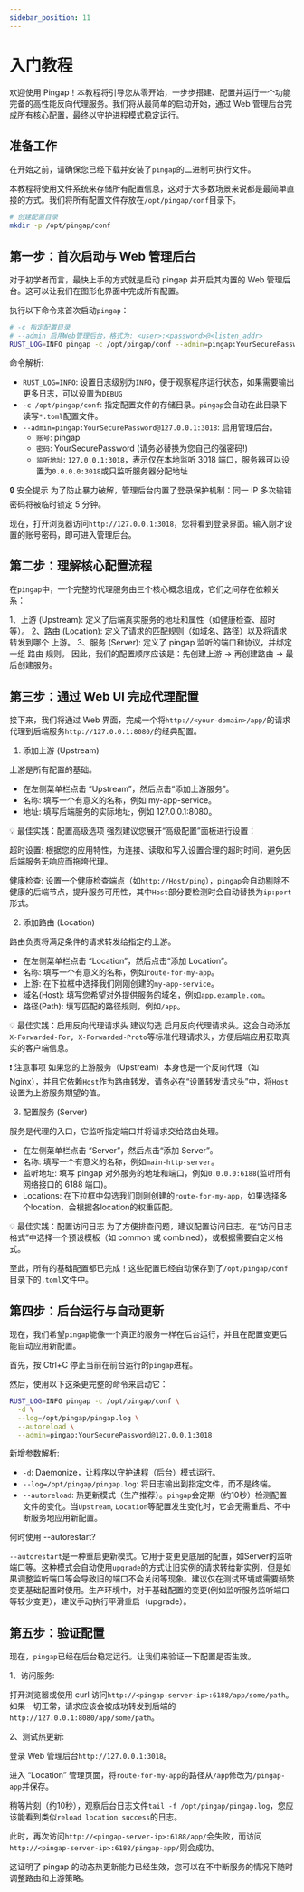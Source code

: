 ```yaml
---
sidebar_position: 11
---
```


# 入门教程

欢迎使用 Pingap！本教程将引导您从零开始，一步步搭建、配置并运行一个功能完备的高性能反向代理服务。我们将从最简单的启动开始，通过 Web 管理后台完成所有核心配置，最终以守护进程模式稳定运行。


## 准备工作

在开始之前，请确保您已经下载并安装了`pingap`的二进制可执行文件。

本教程将使用文件系统来存储所有配置信息，这对于大多数场景来说都是最简单直接的方式。我们将所有配置文件存放在`/opt/pingap/conf`目录下。

```bash
# 创建配置目录
mkdir -p /opt/pingap/conf
```

## 第一步：首次启动与 Web 管理后台

对于初学者而言，最快上手的方式就是启动 pingap 并开启其内置的 Web 管理后台。这可以让我们在图形化界面中完成所有配置。

执行以下命令来首次启动`pingap`：

```bash
# -c 指定配置目录
# --admin 启用Web管理后台，格式为: <user>:<password>@<listen_addr>
RUST_LOG=INFO pingap -c /opt/pingap/conf --admin=pingap:YourSecurePassword@127.0.0.1:3018
```

命令解析:

- `RUST_LOG=INFO`: 设置日志级别为`INFO`，便于观察程序运行状态，如果需要输出更多日志，可以设置为`DEBUG`
- `-c /opt/pingap/conf`: 指定配置文件的存储目录。`pingap`会自动在此目录下读写`*.toml`配置文件。
- `--admin=pingap:YourSecurePassword@127.0.0.1:3018`: 启用管理后台。
   - `账号`: pingap
   - `密码`: YourSecurePassword (请务必替换为您自己的强密码!)
   - `监听地址`: `127.0.0.1:3018`，表示仅在本地监听 3018 端口，服务器可以设置为`0.0.0.0:3018`或只监听服务器分配地址

🔒 安全提示
为了防止暴力破解，管理后台内置了登录保护机制：同一 IP 多次输错密码将被临时锁定 5 分钟。

现在，打开浏览器访问`http://127.0.0.1:3018`，您将看到登录界面。输入刚才设置的账号密码，即可进入管理后台。

## 第二步：理解核心配置流程

在`pingap`中，一个完整的代理服务由三个核心概念组成，它们之间存在依赖关系：

1、上游 (Upstream): 定义了后端真实服务的地址和属性（如健康检查、超时等）。
2、路由 (Location): 定义了请求的匹配规则（如域名、路径）以及将请求转发到哪个 上游。
3、服务 (Server): 定义了 pingap 监听的端口和协议，并绑定一组 路由 规则。
因此，我们的配置顺序应该是：先创建上游 → 再创建路由 → 最后创建服务。

## 第三步：通过 Web UI 完成代理配置

接下来，我们将通过 Web 界面，完成一个将`http://<your-domain>/app/`的请求代理到后端服务`http://127.0.0.1:8080/`的经典配置。

1. 添加上游 (Upstream)

上游是所有配置的基础。

- 在左侧菜单栏点击 “Upstream”，然后点击“添加上游服务”。
- 名称: 填写一个有意义的名称，例如 my-app-service。
- 地址: 填写后端服务的实际地址，例如 127.0.0.1:8080。

💡 最佳实践：配置高级选项
强烈建议您展开“高级配置”面板进行设置：

超时设置: 根据您的应用特性，为连接、读取和写入设置合理的超时时间，避免因后端服务无响应而拖垮代理。

健康检查: 设置一个健康检查端点（如`http://Host/ping`），`pingap`会自动剔除不健康的后端节点，提升服务可用性，其中`Host`部分要检测时会自动替换为`ip:port`形式。


2. 添加路由 (Location)

路由负责将满足条件的请求转发给指定的上游。

- 在左侧菜单栏点击 “Location”，然后点击“添加 Location”。
- 名称: 填写一个有意义的名称，例如`route-for-my-app`。
- 上游: 在下拉框中选择我们刚刚创建的`my-app-service`。
- 域名(Host): 填写您希望对外提供服务的域名，例如`app.example.com`。
- 路径(Path): 填写匹配的路径规则，例如`/app`。

💡 最佳实践：启用反向代理请求头
建议勾选 启用反向代理请求头。这会自动添加`X-Forwarded-For, X-Forwarded-Proto`等标准代理请求头，方便后端应用获取真实的客户端信息。

❗ 注意事项
如果您的上游服务（Upstream）本身也是一个反向代理（如 Nginx），并且它依赖`Host`作为路由转发，请务必在“设置转发请求头”中，将`Host`设置为上游服务期望的值。


3. 配置服务 (Server)

服务是代理的入口，它监听指定端口并将请求交给路由处理。

- 在左侧菜单栏点击 “Server”，然后点击“添加 Server”。
- 名称: 填写一个有意义的名称，例如`main-http-server`。
- 监听地址: 填写 pingap 对外服务的地址和端口，例如`0.0.0.0:6188`(监听所有网络接口的 6188 端口)。
- Locations: 在下拉框中勾选我们刚刚创建的`route-for-my-app`，如果选择多个location，会根据各location的权重匹配。

💡 最佳实践：配置访问日志
为了方便排查问题，建议配置访问日志。在“访问日志格式”中选择一个预设模板（如 common 或 combined），或根据需要自定义格式。

至此，所有的基础配置都已完成！这些配置已经自动保存到了`/opt/pingap/conf`目录下的`.toml`文件中。


## 第四步：后台运行与自动更新

现在，我们希望`pingap`能像一个真正的服务一样在后台运行，并且在配置变更后能自动应用新配置。

首先，按 Ctrl+C 停止当前在前台运行的`pingap`进程。

然后，使用以下这条更完整的命令来启动它：

```bash
RUST_LOG=INFO pingap -c /opt/pingap/conf \
  -d \
  --log=/opt/pingap/pingap.log \
  --autoreload \
  --admin=pingap:YourSecurePassword@127.0.0.1:3018
```

新增参数解析:

- `-d`: Daemonize，让程序以守护进程（后台）模式运行。
- `--log=/opt/pingap/pingap.log`: 将日志输出到指定文件，而不是终端。
- `--autoreload`: 热更新模式（生产推荐）。`pingap`会定期（约10秒）检测配置文件的变化。当`Upstream`, `Location`等配置发生变化时，它会无需重启、不中断服务地应用新配置。

何时使用 --autorestart?

`--autorestart`是一种重启更新模式。它用于变更更底层的配置，如Server的监听端口等。这种模式会自动使用`upgrade`的方式让旧实例的请求转给新实例，但是如果调整监听端口等会导致旧的端口不会关闭等现象。建议仅在测试环境或需要频繁变更基础配置时使用。生产环境中，对于基础配置的变更(例如监听服务监听端口等较少变更），建议手动执行平滑重启（upgrade）。


## 第五步：验证配置

现在，`pingap`已经在后台稳定运行。让我们来验证一下配置是否生效。

1、访问服务:

打开浏览器或使用 curl 访问`http://<pingap-server-ip>:6188/app/some/path`。如果一切正常，请求应该会被成功转发到后端的`http://127.0.0.1:8080/app/some/path`。

2、测试热更新:

登录 Web 管理后台`http://127.0.0.1:3018`。

进入 “Location” 管理页面，将`route-for-my-app`的路径从`/app`修改为`/pingap-app`并保存。

稍等片刻（约10秒），观察后台日志文件`tail -f /opt/pingap/pingap.log`，您应该能看到类似`reload location success`的日志。

此时，再次访问`http://<pingap-server-ip>:6188/app/`会失败，而访问`http://<pingap-server-ip>:6188/pingap-app/`则会成功。

这证明了 pingap 的动态热更新能力已经生效，您可以在不中断服务的情况下随时调整路由和上游策略。

